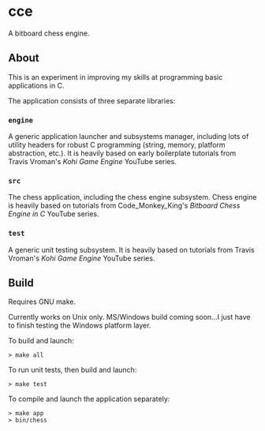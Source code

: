 # cce
A bitboard chess engine.

## About

This is an experiment in improving my skills at programming basic applications in C.

The application consists of three separate libraries: 
### `engine` 
A generic application launcher and subsystems manager, including lots of utility headers for robust C programming (string, memory, platform abstraction, etc.). It is heavily based on early boilerplate tutorials from Travis Vroman's *Kohi Game Engine* YouTube series.
### `src`
The chess application, including the chess engine subsystem. Chess engine is heavily based on tutorials from Code_Monkey_King's *Bitboard Chess Engine in C* YouTube series.
### `test`
A generic unit testing subsystem. It is heavily based on tutorials from Travis Vroman's *Kohi Game Engine* YouTube series.


## Build

Requires GNU make.

Currently works on Unix only. MS/Windows build coming soon...I just have to finish testing the Windows platform layer.

To build and launch: 
```
> make all
```
To run unit tests, then build and launch:
```
> make test
```
To compile and launch the application separately:
```
> make app
> bin/chess
```
